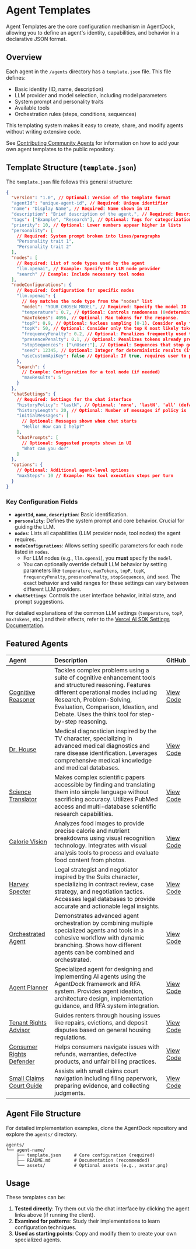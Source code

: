 # Agent Templates

Agent Templates are the core configuration mechanism in AgentDock, allowing you to define an agent's identity, capabilities, and behavior in a declarative JSON format.

## Overview

Each agent in the `/agents` directory has a `template.json` file. This file defines:

- Basic identity (ID, name, description)
- LLM provider and model selection, including model parameters
- System prompt and personality traits
- Available tools
- Orchestration rules (steps, conditions, sequences)

This templating system makes it easy to create, share, and modify agents without writing extensive code.

See [Contributing Community Agents](./rfa/add-agent.md) for information on how to add your own agent templates to the public repository.

## Template Structure (`template.json`)

The `template.json` file follows this general structure:

```json
{
  "version": "1.0", // Optional: Version of the template format
  "agentId": "unique-agent-id", // Required: Unique identifier
  "name": "Display Name", // Required: Name shown in UI
  "description": "Brief description of the agent.", // Required: Description for UI
  "tags": ["Example", "Research"], // Optional: Tags for categorization
  "priority": 10, // Optional: Lower numbers appear higher in lists
  "personality": [
    // Required: System prompt broken into lines/paragraphs
    "Personality trait 1",
    "Personality trait 2"
  ],
  "nodes": [
    // Required: List of node types used by the agent
    "llm.openai", // Example: Specify the LLM node provider
    "search" // Example: Include necessary tool nodes
  ],
  "nodeConfigurations": {
    // Required: Configuration for specific nodes
    "llm.openai": {
      // Key matches the node type from the "nodes" list
      "model": "YOUR_CHOSEN_MODEL", // Required: Specify the model ID
      "temperature": 0.7, // Optional: Controls randomness (0=deterministic, >0=more random). Range varies by provider.
      "maxTokens": 4096, // Optional: Max tokens for the response.
      "topP": 0.9, // Optional: Nucleus sampling (0-1). Consider only top P% probability mass. Use temperature OR topP.
      "topK": 50, // Optional: Consider only the top K most likely tokens.
      "frequencyPenalty": 0.2, // Optional: Penalizes frequently used tokens (0=no penalty). Range varies.
      "presencePenalty": 0.1, // Optional: Penalizes tokens already present in prompt/response (0=no penalty). Range varies.
      "stopSequences": ["\nUser:"], // Optional: Sequences that stop generation.
      "seed": 12345, // Optional: Integer for deterministic results (if supported).
      "useCustomApiKey": false // Optional: If true, requires user to provide API key in settings.
    },
    "search": {
      // Example: Configuration for a tool node (if needed)
      "maxResults": 5
    }
  },
  "chatSettings": {
    // Required: Settings for the chat interface
    "historyPolicy": "lastN", // Optional: 'none', 'lastN', 'all' (default: 'lastN')
    "historyLength": 20, // Optional: Number of messages if policy is 'lastN' (default: 50)
    "initialMessages": [
      // Optional: Messages shown when chat starts
      "Hello! How can I help?"
    ],
    "chatPrompts": [
      // Optional: Suggested prompts shown in UI
      "What can you do?"
    ]
  },
  "options": {
    // Optional: Additional agent-level options
    "maxSteps": 10 // Example: Max tool execution steps per turn
  }
}
```

### Key Configuration Fields

- **`agentId`, `name`, `description`**: Basic identification.
- **`personality`**: Defines the system prompt and core behavior. Crucial for guiding the LLM.
- **`nodes`**: Lists all capabilities (LLM provider node, tool nodes) the agent requires.
- **`nodeConfigurations`**: Allows setting specific parameters for each node listed in `nodes`.
  - For LLM nodes (e.g., `llm.openai`), you **must** specify the `model`.
  - You can optionally override default LLM behavior by setting parameters like `temperature`, `maxTokens`, `topP`, `topK`, `frequencyPenalty`, `presencePenalty`, `stopSequences`, and `seed`. The exact behavior and valid ranges for these settings can vary between different LLM providers.
- **`chatSettings`**: Controls the user interface behavior, initial state, and prompt suggestions.

For detailed explanations of the common LLM settings (`temperature`, `topP`, `maxTokens`, etc.) and their effects, refer to the [Vercel AI SDK Settings Documentation](https://sdk.vercel.ai/docs/ai-sdk-core/settings).

## Featured Agents

| Agent                                                   | Description                                                                                                                                                                                                                                                             | GitHub                                                                                  |
| :------------------------------------------------------ | :---------------------------------------------------------------------------------------------------------------------------------------------------------------------------------------------------------------------------------------------------------------------- | :-------------------------------------------------------------------------------------- |
| [Cognitive Reasoner](/chat?agent=cognitive-reasoner)    | Tackles complex problems using a suite of cognitive enhancement tools and structured reasoning. Features different operational modes including Research, Problem-Solving, Evaluation, Comparison, Ideation, and Debate. Uses the think tool for step-by-step reasoning. | [View Code](https://github.com/agentdock/agentdock/tree/main/agents/cognitive-reasoner) |
| [Dr. House](/chat?agent=dr-house)                       | Medical diagnostician inspired by the TV character, specializing in advanced medical diagnostics and rare disease identification. Leverages comprehensive medical knowledge and medical databases.                                                                      | [View Code](https://github.com/agentdock/agentdock/tree/main/agents/dr-house)           |
| [Science Translator](/chat?agent=science-translator)    | Makes complex scientific papers accessible by finding and translating them into simple language without sacrificing accuracy. Utilizes PubMed access and multi-database scientific research capabilities.                                                               | [View Code](https://github.com/agentdock/agentdock/tree/main/agents/science-translator) |
| [Calorie Vision](/chat?agent=calorie-vision)            | Analyzes food images to provide precise calorie and nutrient breakdowns using visual recognition technology. Integrates with visual analysis tools to process and evaluate food content from photos.                                                                    | [View Code](https://github.com/agentdock/agentdock/tree/main/agents/calorie-vision)     |
| [Harvey Specter](/chat?agent=harvey-specter)            | Legal strategist and negotiator inspired by the Suits character, specializing in contract review, case strategy, and negotiation tactics. Accesses legal databases to provide accurate and actionable legal insights.                                                   | [View Code](https://github.com/agentdock/agentdock/tree/main/agents/harvey-specter)     |
| [Orchestrated Agent](/chat?agent=orchestrated-agent)    | Demonstrates advanced agent orchestration by combining multiple specialized agents and tools in a cohesive workflow with dynamic branching. Shows how different agents can be combined and orchestrated.                                                                | [View Code](https://github.com/agentdock/agentdock/tree/main/agents/orchestrated-agent) |
| [Agent Planner](/chat?agent=agent-planner)              | Specialized agent for designing and implementing AI agents using the AgentDock framework and RFA system. Provides agent ideation, architecture design, implementation guidance, and RFA system integration.                                                             | [View Code](https://github.com/agentdock/agentdock/tree/main/agents/agent-planner)      |
| [Tenant Rights Advisor](/chat?agent=tenant-rights)      | Guides renters through housing issues like repairs, evictions, and deposit disputes based on general housing regulations.                                                                                                                                               | [View Code](https://github.com/agentdock/agentdock/tree/main/agents/tenant-rights)      |
| [Consumer Rights Defender](/chat?agent=consumer-rights) | Helps consumers navigate issues with refunds, warranties, defective products, and unfair billing practices.                                                                                                                                                             | [View Code](https://github.com/agentdock/agentdock/tree/main/agents/consumer-rights)    |
| [Small Claims Court Guide](/chat?agent=small-claims)    | Assists with small claims court navigation including filing paperwork, preparing evidence, and collecting judgments.                                                                                                                                                    | [View Code](https://github.com/agentdock/agentdock/tree/main/agents/small-claims)       |

## Agent File Structure

For detailed implementation examples, clone the AgentDock repository and explore the `agents/` directory.

```
agents/
└── agent-name/
    ├── template.json     # Core configuration (required)
    ├── README.md         # Documentation (recommended)
    └── assets/           # Optional assets (e.g., avatar.png)
```

## Usage

These templates can be:

1.  **Tested directly**: Try them out via the chat interface by clicking the agent links above (if running the client).
2.  **Examined for patterns**: Study their implementations to learn configuration techniques.
3.  **Used as starting points**: Copy and modify them to create your own specialized agents.
